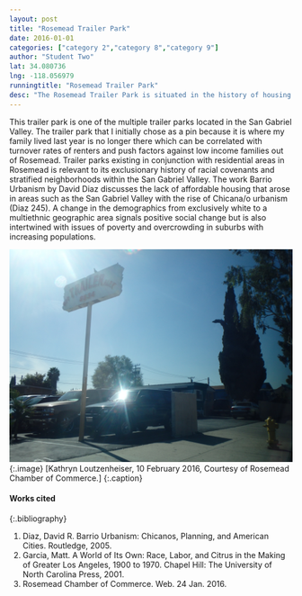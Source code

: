 ```yaml
---
layout: post
title: "Rosemead Trailer Park"
date: 2016-01-01
categories: ["category 2","category 8","category 9"]
author: "Student Two"
lat: 34.080736
lng: -118.056979
runningtitle: "Rosemead Trailer Park"
desc: "The Rosemead Trailer Park is situated in the history of housing inequalities that Rosemead was built from."
---
```

This trailer park is one of the multiple trailer parks located in the San Gabriel Valley. The trailer park that I initially chose as a pin because it is where my family lived last year is no longer there which can be correlated with turnover rates of renters and push factors against low income families out of Rosemead. Trailer parks existing in conjunction with residential areas in Rosemead is relevant to its exclusionary history of racial covenants and stratified neighborhoods within the San Gabriel Valley. The work Barrio Urbanism by David Diaz discusses the lack of affordable housing that arose in areas such as the San Gabriel Valley with the rise of Chicana/o urbanism (Diaz 245). A change in the demographics from exclusively white to a multiethnic geographic area signals positive social change but is also intertwined with issues of poverty and overcrowding in suburbs with increasing populations.

![Image 1](images/Rosemead_2.jpg) 
{:.image}
[Kathryn Loutzenheiser, 10 February 2016, Courtesy of Rosemead Chamber of Commerce.] 
{:.caption}

#### Works cited
{:.bibliography}
1. Diaz, David R. Barrio Urbanism: Chicanos, Planning, and American Cities. Routledge, 2005.
2. Garcia, Matt. A World of Its Own: Race, Labor, and Citrus in the Making of Greater Los Angeles, 1900 to 1970. Chapel Hill: The University of North Carolina Press, 2001.
3. Rosemead Chamber of Commerce. Web. 24 Jan. 2016.
